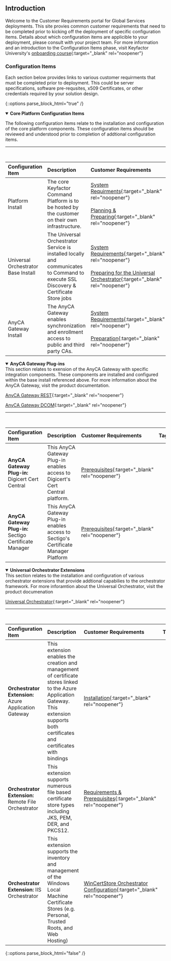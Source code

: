 ## Introduction
Welcome to the Customer Requirements portal for Global Services deployments.  This site provies common customer requirements that need to be completed prior to kicking off the deployment of specific configuration items.  Details about which configuration items are applicible to your deployment, please consult with your project team. For more information and an introduction to the Configuration Items phase, visit Keyfactor University's [onboarding course](https://training.keyfactor.com/path/pkiaas-onboarding/phase-4-configuration-items){:target="_blank" rel="noopener"}

### Configuration Items
Each section below provides links to various customer requirments that must be completed prior to deployment.  This could be server specifications, software pre-requsites, x509 Certificates, or other credentials required by your solution design. 

{::options parse_block_html="true" /}

<details open markdown="1">
<summary markdown="span"><strong>Core Platform Configuration Items</strong></summary>

The following configuration items relate to the installation and configuration of the core platform components.  These configuration items should be reviewed and understood prior to completion of addtional configuration items.
<hr>
<br/>

|Configuration Item |Description |Customer Requirements |Tags|
|:------------------|:------------------|:------------------|:----------|
|Platform Install |The core Keyfactor Command Platform is to be hosted by the customer on their own infrastructure.   | [System Requirments](https://software.keyfactor.com/Core-OnPrem/current/Content/InstallingServer/Main/System%20Requirements.htm){:target="_blank" rel="noopener"}<br/><br/>[Planning & Preparing](https://software.keyfactor.com/Core-OnPrem/current/Content/InstallingServer/Main/Planning%20for%20Keyfactor.htm){:target="_blank" rel="noopener"}|<button class="tag-pill">On Premise</button>|
|Universal Orchestrator Base Install|The Universal Orchestrator Service is installed locally and communicates to Command to execute SSL Discovery & Certificate Store jobs|[System Requirements](https://software.keyfactor.com/Core-OnPrem/current/Content/InstallingAgents/NetCoreOrchestrator/SystemRequirements.htm){:target="_blank" rel="noopener"}<br/><br/>[Preparing for the Universal Orchestrator](https://software.keyfactor.com/Core-OnPrem/current/Content/InstallingAgents/NetCoreOrchestrator/Preparing.htm){:target="_blank" rel="noopener"}|<button class="tag-pill">On Premise</button><button class="tag-pill">PKIaaS</button>|
|AnyCA Gateway Install|The AnyCA Gateway enables synchronization and enrollment access to public and third party CAs.|[System Requirements](https://software.keyfactor.com/Guides/AnyGateway_Generic/Content/AnyGateway/SystemRequirements.htm){:target="_blank" rel="noopener"}<br/><br/>[Preparation](https://software.keyfactor.com/Guides/AnyGateway_Generic/Content/AnyGateway/Preparing.htm){:target="_blank" rel="noopener"}|<button class="tag-pill">On Premise</button>|

</details>



<details open markdown="1">
<summary markdown="span"><strong>AnyCA Gateway Plug-ins</strong></summary>
This section relates to exension of the AnyCA Gateway with specific integration components.  These components are installed and configured within the base install referenced above.  For more information about the AnyCA Gateway, visit the product documentation.

[AnyCA Gateway REST](https://software.keyfactor.com/Guides/AnyCAGatewayREST/Content/AnyCAGatewayREST/Introduction.htm){:target="_blank" rel="noopener"} 

[AnyCA Gateway DCOM](https://software.keyfactor.com/Guides/AnyGateway_Generic/Content/AnyGateway/Introduction.htm){:target="_blank" rel="noopener"}
<hr/>
<br/>

|Configuration Item |Description |Customer Requirements |Tags|
|:------------------|:------------------|:------------------|:----------|
|**AnyCA Gateway Plug-in:** Digicert Cert Central|This AnyCA Gateway Plug-in enables access to Digicert's Cert Central platform.|[Prerequisites](https://github.com/Keyfactor/digicert-certcentral-caplugin?tab=readme-ov-file#prerequisites){:target="_blank" rel="noopener"}|
|**AnyCA Gateway Plug-in:** Sectigo Certificate Manager|This AnyCA Gateway Plug-in enables access to Sectigo's Certificate Manager Platform|[Prerequisites](https://github.com/Keyfactor/sectigo-certmanager-cagateway?tab=readme-ov-file#prerequisites){:target="_blank" rel="noopener"}|

</details>



<details open markdown="1">
<summary markdown="span"><strong>Universal Orchestrator Extensions</strong></summary>
This section relates to the installation and configuration of various orchestrator extensions that provide addtional capabilies to the orchestrator framework.  For more inforamtion about the Universal Orchestrator, visit the product documenation

[Universal Orchestrator](https://software.keyfactor.com/Core-OnPrem/current/Content/InstallingAgents/Introduction.htm){:target="_blank" rel="noopener"}
<hr/>
<br/>

|Configuration Item |Description |Customer Requirements |Tags|
|:------------------|:------------------|:------------------|:----------|
|**Orchestrator Extension:** Azure Application Gateway|This extension enables the creation and management of certificate stores linked to the Azure Application Gateway.  This extension supports both certificates and certificates with bindings| [Installation](https://github.com/Keyfactor/azure-appgateway-orchestrator?tab=readme-ov-file#installation){:target="_blank" rel="noopener"}|
|**Orchestrator Extension:** Remote File Orchestrator|This extension supports numerous file based certificate store types including JKS, PEM, DER, and PKCS12.| [Requirements & Prerequisites](https://github.com/Keyfactor/remote-file-orchestrator?tab=readme-ov-file#requirements--prerequisites){:target="_blank" rel="noopener"}|
|**Orchestrator Extension:** IIS Orchestrator|This extension supports the inventory and management of the Windows Local Machine Certificate Stores (e.g. Personal, Trusted Roots, and Web Hosting)|[WinCertStore Orchestrator Configuration](https://github.com/Keyfactor/iis-orchestrator?tab=readme-ov-file#wincertstore-orchestrator-configuration){:target="_blank" rel="noopener"}|

</details>

{::options parse_block_html="false" /}


